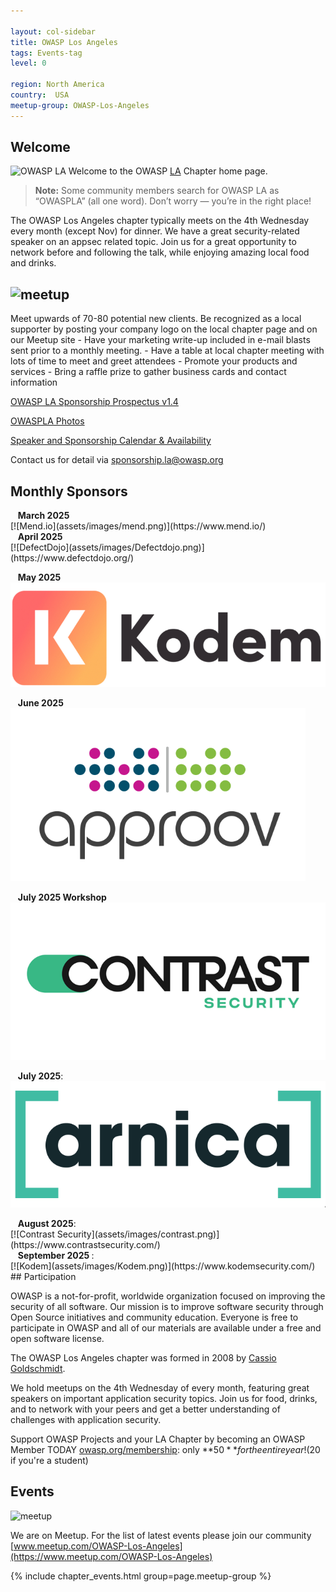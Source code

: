 ```yaml
---

layout: col-sidebar
title: OWASP Los Angeles
tags: Events-tag
level: 0

region: North America
country:  USA
meetup-group: OWASP-Los-Angeles
---
```

## Welcome
![OWASP LA](assets/images/SunsetOWASPLA2020banner1000x200.jpg)
Welcome to the OWASP
[LA](https://en.wikipedia.org/wiki/Los_Angeles) Chapter home page.

> **Note:** Some community members search for OWASP LA as “OWASPLA” (all one word). Don’t worry — you’re in the right place!

<!-- Including "owaspla" here helps search engines recognize it as an alternate spelling of OWASP LA -->

The OWASP Los Angeles chapter typically meets on the 4th Wednesday every month (except Nov) for dinner. We have a great security-related speaker on an appsec related topic. Join us for a great opportunity to network before and following the talk, while enjoying amazing local food and drinks.

## ![meetup](assets/images/BecomeASponsor-241x75.png)

Meet upwards of 70-80 potential new clients. Be recognized as a local supporter by posting your company logo on the local chapter page and on our Meetup site - Have your marketing write-up included in e-mail blasts sent prior to a monthly meeting. - Have a table at local chapter meeting with lots of time to meet and greet attendees - Promote your products and services - Bring a raffle prize to gather business cards and contact information


[OWASP LA Sponsorship Prospectus v1.4](assets/OWASP-LA-Sponsorship-Prospectus-v1.4-2025.pdf)

[OWASPLA Photos](assets/OWASPLA_prez_2025_photos.pdf)

[Speaker and Sponsorship Calendar & Availability](https://docs.google.com/spreadsheets/d/e/2PACX-1vS8IYQkXRLIihDegB7-WHpU4F5mDWqDH8jCWcOEg7Sugb1J9uiXBS0o0Ny4j8_KDwbx6nBaCsNGZbak/pub?gid=1956382240&single=true&output=pdf)

Contact us for detail via [sponsorship.la@owasp.org](mailto:sponsorship.la@owasp.org)

<h2>Monthly Sponsors</h2>
<tr>
  <td>
<!-- 2025 Mar -->
&nbsp;&nbsp; <strong>March 2025</strong> <br>
[![Mend.io](assets/images/mend.png)](https://www.mend.io/)  
<br>
  </td>
<!-- 2025 Apr -->
&nbsp;&nbsp; <strong>April 2025</strong> <br>
[![DefectDojo](assets/images/Defectdojo.png)](https://www.defectdojo.org/)  
<br>

<!-- 2025 May -->
&nbsp;&nbsp; <strong>May 2025 </strong> <br>
[![Kodem](assets/images/Kodem.png)](https://www.kodemsecurity.com/)
<br>

<!-- 2025 Jun -->
&nbsp;&nbsp; <strong>June 2025</strong> <br>
[![Approov](assets/images/Approov.png)](https://approov.io/)
<br>

<!-- 2025 Jul -->
&nbsp;&nbsp; <strong>July 2025 Workshop</strong> <br>
[![Contrast Security](assets/images/contrast.png)](https://www.contrastsecurity.com/)

&nbsp;&nbsp; <strong>July 2025</strong>:<br>
 [![Arnica](assets/images/Arnica.png)](https://www.arnica.io/) 
<br>

  <td>
<!-- 2025 Aug -->
&nbsp;&nbsp; <strong>August 2025</strong>:<br>
[![Contrast Security](assets/images/contrast.png)](https://www.contrastsecurity.com/)
<br>
  </td>
   <td>
<!-- 2025 Sep -->
&nbsp;&nbsp; <strong>September 2025 </strong>:<br>
[![Kodem](assets/images/Kodem.png)](https://www.kodemsecurity.com/)  
<br>
    </td>
</tr>
## Participation

OWASP is a not-for-profit, worldwide organization focused on improving the security of all software. Our mission is to improve software security through Open Source initiatives and community education. Everyone is free to participate in OWASP and all of our materials are available under a free and open software license.

The OWASP Los Angeles chapter was formed in 2008 by [Cassio Goldschmidt](https://linkedin.com/in/cassiogoldschmidt).

We hold meetups on the 4th Wednesday of every month, featuring great speakers on important application security topics. Join us for food, drinks, and to network with your peers and get a better understanding of challenges with application security.

Support OWASP Projects and your LA Chapter by becoming an OWASP Member TODAY [owasp.org/membership](https://owasp.org/membership): only **$50** for the entire year! ($20 if you're a student)

## Events
![meetup](assets/images/meetup-logo-160x65.png)

We are on Meetup. For the list of latest events please join our community [www.meetup.com/OWASP-Los-Angeles](https://www.meetup.com/OWASP-Los-Angeles)

{% include chapter_events.html group=page.meetup-group %}







